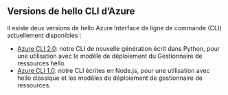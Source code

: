 ## <a name="versions-of-hello-azure-cli"></a>Versions de hello CLI d’Azure

Il existe deux versions de hello Azure Interface de ligne de commande (CLI) actuellement disponibles :

* [Azure CLI 2.0](../articles/storage/common/storage-azure-cli.md): notre CLI de nouvelle génération écrit dans Python, pour une utilisation avec le modèle de déploiement du Gestionnaire de ressources hello.
* [Azure CLI 1.0](../articles/storage/common/storage-azure-cli-nodejs.md): notre CLI écrites en Node.js, pour une utilisation avec hello classique et les modèles de déploiement de gestionnaire de ressources.
